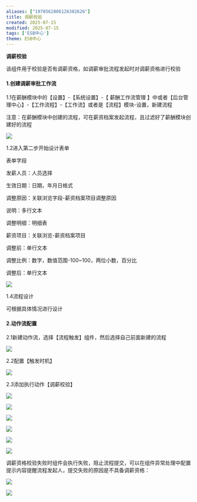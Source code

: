 ```yaml
---
aliases: ["1970562806126302626"]
title: 调薪校验
created: 2025-07-15
modified: 2025-07-15
tags: ['ESB中心']
theme: ESB中心
---
```


**调薪校验**

该组件用于校验是否有调薪资格，如调薪审批流程发起时对调薪资格进行校验

#### **1.创建调薪审批工作流**

1.1在薪酬模块中的【设置】-【系统设置】-【 薪酬工作流管理 】中或者【后台管理中心】-【工作流程】-【工作流】或者是【流程】模块-设置，新建流程

注意：在薪酬模块中创建的流程，可在薪资档案发起流程，且过滤好了薪酬模块创建好的流程

![](5efbbcbbefa3ab07408985a118de633f.jpg)

1.2进入第二步开始设计表单

表单字段

发薪人员：人员选择

生效日期：日期，年月日格式

调整原因：关联浏览字段-薪资档案项目调整原因

说明：多行文本

调整明细：明细表

薪资项目：关联浏览-薪资档案项目

调整前：单行文本

调整比例：数字，数值范围-100~100，两位小数，百分比

调整后：单行文本

![](e5e74b0ac9741cadbd21071852f92d13.jpg)

1.4流程设计

可根据具体情况进行设计

#### 2.动作流配置

2.1新建动作流，选择【流程触发】组件，然后选择自己前面新建的流程

![](3fe1d8950691834e58941eda4455d3e9.jpg)

2.2配置【触发时机】

![](e8dac38491835f88632ecc1e00fd10ca.jpg)

2.3添加执行动作【调薪校验】

![](7c7b856025bf9564e76d04fa3801843f.jpg)

![](8beaeff12a36df29bf2bb930b53cc5ba.jpg)

![](59872363b25fce16bd4868600913cffb.jpg)

![](fd2c160e56928c6634c940f0d57694ce.jpg)

![](bf34f615cb4102416aa90c82dbaf9040.jpg)

![](28d20e1e8a8efccde828e16523ebe3ba.jpg)

调薪资格校验失败时组件会执行失败，阻止流程提交，可以在组件异常处理中配置提示内容提醒流程发起人，提交失败的原因是不具备调薪资格：

![](3a4111b524282d976dea512279c27dfb.jpg)

![](e423cc00c664e2807ae456003b2a6872.jpg)